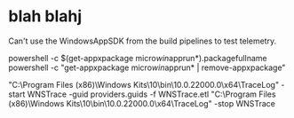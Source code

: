 # blah blahj

Can't use the WindowsAppSDK from the build pipelines to test telemetry.

powershell -c $(get-appxpackage micro*win*apprun*).packagefullname
powershell -c "get-appxpackage micro*win*apprun* | remove-appxpackage"

"C:\Program Files (x86)\Windows Kits\10\bin\10.0.22000.0\x64\TraceLog" -start WNSTrace -guid providers.guids -f WNSTrace.etl
"C:\Program Files (x86)\Windows Kits\10\bin\10.0.22000.0\x64\TraceLog" -stop WNSTrace
